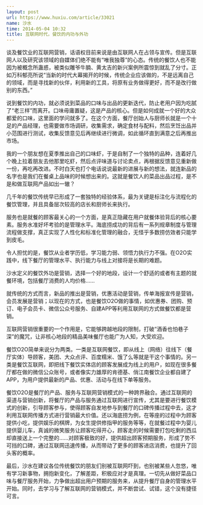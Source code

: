 ```yaml
---
layout: post
url: https://www.huxiu.com/article/33021
name: 沙水
time: 2014-05-04 10:32
title: 互联网时代，餐饮的内功与外功
---
```

谈及餐饮业的互联网营销，话语权目前来说是由互联网人在占领与宣传。但是互联网人以及研究该领域的自媒体们绝不能有“唯我独尊”的心态。传统的餐饮人也不能因为被概念所蛊惑，被类似雕爷牛腩、黄太吉的新兴案例所震惊到就乱了分寸。正如万科郁亮所说“当新的时代大幕揭开的时候，传统企业应该做的，不是远离自己的领域，而是寻找新的伙伴，利用新的工具，将原有业务做得更好，而不是改行做别的东西。”

说到餐饮的内功，就必须说到菜品的口味与出品的更新迭代，防止老用户因为吃腻了“老三样”而离开。口味毋庸置疑，这是产品的核心。但是如何成就一个好的大众都爱的口味，这里面的学问就多了。在这个方面，餐厅创始人与厨师长就是一个十足的产品经理，也需要做市场调研，收集需求，确定食材与配料，然后烹饪出品并小范围进行测试，收集反馈意见后再继续进行微调，如此循环直到满意之后再推出市场。

我的一个朋友想在夏季推出自己的口味虾，于是自制了一个独特的品种，连着好几个晚上拉着朋友去他那里吃虾，然后点评味道与讨论卖点，再根据反馈意见重新做一份，再吃再改进。不时白天也打个电话说说最新的进展与新的想法，就连新品的名字也是我们在餐桌上品味的时候想出来的。这就是餐饮人的菜品出品过程，是不是和做互联网产品如出一辙？

几千年的餐饮传统早已形成了一套独特的经验体系，最为关键是标注化与流程化的餐饮管理，并且具备层次较高的店长和厨师长来执行。

服务也是就餐的顾客最关心的一个方面，是真正隐藏在用户就餐体验背后的核心要素。服务水准好坏考验的是管理水平。海底捞成功的背后有一系列规章制度与管理流程做支撑，真正实现了人性化和标准化管理的融合，无怪乎多数捞仿效者只能学到皮毛。

令人担忧的是，餐饮从业者学历低，学习能力弱、领悟力执行力不强。在O2O实践中，线下餐厅的管理水平、执行能力与线上对接将是长期的难题。

沙水定义的餐饮外功是营销，选择一个好的地段，设计一个舒适的或者有主题的就餐环境，包括餐厅消费的人均价格……

就传统的方式而言，新品的推出是营销，优惠活动是营销，传单海报宣传是营销，会员发展是营销；以现在的方式，也是餐饮O2O做的事情，如优惠券、团购、预订、电子会员卡、微信公众号服务、自建APP等利用互联网的方式做餐饮都是营销。

互联网营销很重要的一个作用是，它能够跨越地段的限制，打破“酒香也怕巷子深”的魔咒，让非核心地段的精品美味餐厅也能广为人知，大受欢迎。

餐饮O2O简单来说分为两类。一类是互联网餐饮，即从线上（网络）往线下（餐厅实体）导顾客，美团、大众点评、百度糯米、饿了么等就是干这个事情的。另一类是餐饮互联网，即把线下餐饮实体店的顾客发展成为线上的用户，如现在很多餐厅都在做的微信公众账号，或者像实力雄厚的肯德基、俏江南餐饮企业都自建了APP，为用户提供最新的产品、优惠、活动与在线下单等服务。

餐饮O2O是餐厅的产品、服务与互联网营销模式的一种跨界融合。通过互联网的渠道与营销创新，将餐厅的产品与服务通过互联网进行宣传，尤其是要进行餐饮模式的创新，引导顾客参与，使得顾客自发地参与到餐厅的口碑传播过程中去，这才利用互联网传播方式进行营销最大价值。还以海底捞为例，在等座的过程中为顾客提供小吃，提供娱乐的棋牌，为女生提供修指甲的服务等等，在就餐过程中为婴儿提供婴儿车，真诚的微笑服务让顾客吃得开心，顾客走的时候需要打包吃剩的西瓜却直接送上一个完整的……对顾客极致的好，提供超出顾客预期服务，形成了势不可挡的口碑，通过互联网迅速传播，从而带动了更多的顾客进店消费，也提升了回头客的概率。

最后，沙水在建议各位传统餐饮的朋友们别被互联网吓到，也别被某些人忽悠，唯有学习新事物，拥抱新变化，了解差距，积极应对才是真理。一切先从做好菜品口味与餐厅服务开始，力争做出超出用户预期的服务来，从提升餐厅自身的管理水平开始。同时，去学习与了解互联网的营销模式，并不断尝试、试错，这个没有捷径可言。

